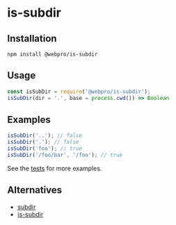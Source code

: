 # is-subdir

## Installation

```
npm install @webpro/is-subdir
```

## Usage

```javascript
const isSubDir = require('@webpro/is-subdir');
isSubDir(dir = '.', base = process.cwd()) => Boolean
```

## Examples

```javascript
isSubDir('..'); // false
isSubDir('.'); // false
isSubDir('foo'); // true
isSubDir('/foo/bar', '/foo'); // true
```

See the [tests](./test.js) for more examples.

## Alternatives

- [subdir](https://www.npmjs.com/package/subdir)
- [is-subdir](https://www.npmjs.com/package/is-subdir)
